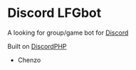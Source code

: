 Discord LFGbot
====

A looking for group/game bot for  [Discord](https://discordapp.com) 


Built on [DiscordPHP](https://github.com/teamreflex/DiscordPHP)



- Chenzo